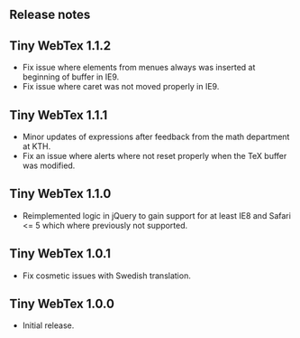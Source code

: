 Release notes
-------------

## Tiny WebTex 1.1.2

* Fix issue where elements from menues always was inserted at beginning
  of buffer in IE9.
* Fix issue where caret was not moved properly in IE9.

## Tiny WebTex 1.1.1

* Minor updates of expressions after feedback from the math 
  department at KTH.
* Fix an issue where alerts where not reset properly when the
  TeX buffer was modified.

## Tiny WebTex 1.1.0

* Reimplemented logic in jQuery to gain support for
  at least IE8 and Safari <= 5 which where previously
  not supported.

## Tiny WebTex 1.0.1

* Fix cosmetic issues with Swedish translation.

## Tiny WebTex 1.0.0

* Initial release.
